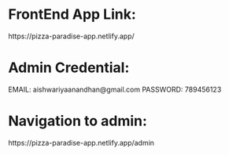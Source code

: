 <h1>FrontEnd App Link:</h1>
https://pizza-paradise-app.netlify.app/
</hr>
<h1>Admin Credential:</h1>
EMAIL: aishwariyaanandhan@gmail.com
PASSWORD: 789456123
</hr>
<h1>Navigation to admin:</h1>
https://pizza-paradise-app.netlify.app/admin
